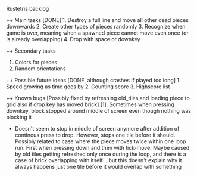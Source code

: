 Rustetris backlog

++ Main tasks
[DONE] 1. Destroy a full line and move all other dead pieces downwards
2. Create other types of pieces randomly
3. Recognize when game is over, meaning when a spawned piece cannot move even once (or is already overlapping)
4. Drop with space or downkey

++ Secondary tasks
1. Colors for pieces
2. Random orientations


++ Possible future ideas
[DONE, although crashes if played too long] 1. Speed growing as time goes by
2. Counting score
3. Highscore list

++ Known bugs
[Possibly fixed by refreshing old_tiles and loading piece to grid also if drop key has moved brick]
[1]. Sometimes when pressing downkey, block stopped around middle of screen even though nothing was blocking it
   * Doesn't seem to stop in middle of screen anymore after addition of continous press to drop.
     However, stops one tile before it should. Possibly related to case where the piece moves twice within one
     loop run: First when pressing down and then with tick-move. Maybe caused by old tiles getting refreshed only
     once during the loop, and there is a case of brick overlapping with itself
     ...but this doesn't explain why it always happens just one tile before it would overlap with something

